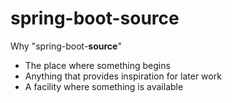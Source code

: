 # spring-boot-source
Why "spring-boot-**source**"

- The place where something begins
- Anything that provides inspiration for later work
- A facility where something is available
